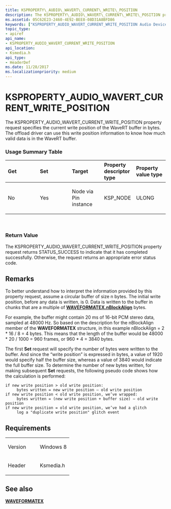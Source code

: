 ```yaml
---
title: KSPROPERTY\_AUDIO\_WAVERT\_CURRENT\_WRITE\_POSITION
description: The KSPROPERTY\_AUDIO\_WAVERT\_CURRENT\_WRITE\_POSITION property request specifies the current write position of the WaveRT buffer in bytes. The offload driver can use this write position information to know how much valid data is in the WaveRT buffer.
ms.assetid: 05C62E23-2460-4E92-BEE8-08D31A8BFD86
keywords: ["KSPROPERTY_AUDIO_WAVERT_CURRENT_WRITE_POSITION Audio Devices"]
topic_type:
- apiref
api_name:
- KSPROPERTY_AUDIO_WAVERT_CURRENT_WRITE_POSITION
api_location:
- Ksmedia.h
api_type:
- HeaderDef
ms.date: 11/28/2017
ms.localizationpriority: medium
---
```


# KSPROPERTY\_AUDIO\_WAVERT\_CURRENT\_WRITE\_POSITION


The KSPROPERTY\_AUDIO\_WAVERT\_CURRENT\_WRITE\_POSITION property request specifies the current write position of the WaveRT buffer in bytes. The offload driver can use this write position information to know how much valid data is in the WaveRT buffer.

### <span id="Usage_Summary_Table"></span><span id="usage_summary_table"></span><span id="USAGE_SUMMARY_TABLE"></span>Usage Summary Table

<table>
<colgroup>
<col width="20%" />
<col width="20%" />
<col width="20%" />
<col width="20%" />
<col width="20%" />
</colgroup>
<thead>
<tr class="header">
<th align="left">Get</th>
<th align="left">Set</th>
<th align="left">Target</th>
<th align="left">Property descriptor type</th>
<th align="left">Property value type</th>
</tr>
</thead>
<tbody>
<tr class="odd">
<td align="left"><p>No</p></td>
<td align="left"><p>Yes</p></td>
<td align="left"><p>Node via Pin instance</p></td>
<td align="left"><p>KSP_NODE</p></td>
<td align="left"><p>ULONG</p></td>
</tr>
</tbody>
</table>

 

### <span id="Return_Value"></span><span id="return_value"></span><span id="RETURN_VALUE"></span>Return Value

The KSPROPERTY\_AUDIO\_WAVERT\_CURRENT\_WRITE\_POSITION property request returns STATUS\_SUCCESS to indicate that it has completed successfully. Otherwise, the request returns an appropriate error status code.

Remarks
-------

To better understand how to interpret the information provided by this property request, assume a circular buffer of size n bytes. The initial write position, before any data is written, is 0. Data is written to the buffer in chunks that are a multiple of [**WAVEFORMATEX.nBlockAlign**](https://msdn.microsoft.com/library/windows/hardware/ff538799) bytes.

For example, the buffer might contain 20 ms of 16-bit PCM stereo data, sampled at 48000 Hz. So based on the description for the nBlockAlign member of the **WAVEFORMATEX** structure, in this example nBlockAlign = 2 \* 16 / 8 = 4 bytes. This means that the length of the buffer would be 48000 \* 20 / 1000 = 960 frames, or 960 \* 4 = 3840 bytes.

The first **Set** request will specify the number of bytes were written to the buffer. And since the “write position” is expressed in bytes, a value of 1920 would specify half the buffer size, whereas a value of 3840 would indicate the full buffer size. To determine the number of new bytes written, for making subsequent **Set** requests, the following pseudo code shows how the calculation is performed:

``` syntax
if new write position > old write position:
     bytes written = new write position – old write position
if new write position < old write position, we’ve wrapped:
     bytes written = (new write position + buffer size) – old write position
if new write position = old write position, we’ve had a glitch
     log a "duplicate write position" glitch event
```

Requirements
------------

<table>
<colgroup>
<col width="50%" />
<col width="50%" />
</colgroup>
<tbody>
<tr class="odd">
<td align="left"><p>Version</p></td>
<td align="left"><p>Windows 8</p></td>
</tr>
<tr class="even">
<td align="left"><p>Header</p></td>
<td align="left">Ksmedia.h</td>
</tr>
</tbody>
</table>

## <span id="see_also"></span>See also


[**WAVEFORMATEX**](https://msdn.microsoft.com/library/windows/hardware/ff538799)

 

 






